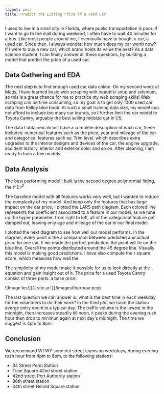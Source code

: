 ```yaml
---
layout: post
title: Predict the Listing Price of a Used Car
---
```


I used to live in a small city in Florida, where public transportation is poor. If I want to go to the mall during weekend, I often have to wait 40 minutes for a bus. Like most people around me, I eventually have to bought a car, a used car. Since then, I always wonder: how much does my car worth now? If I were to buy a new car, which brand holds its value the best? As a data science student, I can finally answer all these questions, by building a model that predict the price of a used car.

## Data Gathering and EDA

The next step is to find enough used car data online. On my second week at [Metis](http://thisismetis.com), I have learned basic web scraping with beautiful soup and selenium, so this is a great chance for me to practice my web scraping skills! Web scraping can be time consuming, so my goal is to get only 1000 used car data from Kelley blue book. At such a small training data size, my model can not afford to include too many car brands, so I further limit the car model to Toyota Camry, arguably the best selling midsize car in US. 

The data I obtained almost have a complete description of each car, these includes: numerical features such as the price, year and mileage of the car and categorical features such as: Trim level, which describes extra upgrades to the interior designs and devices of the car, the engine upgrade, accident history, interior and exterior color and so on. After cleaning, I am ready to train a few models. 

## Data Analysis

The best performing model I built is the second degree polynormial fitting, the r^2 $r^2$

The baseline model with all features works very well, but I wanted to reduce the complexity of my model. And keep only the features that has large impact on the car price. I plotted the LARS path diagram. Each colored line represents the coefficient associated to a feature in our model, as we tune up the hyper parameter, from right to left, all of the categorical feature get damped out, leaving only age and mileage of the car in our final model. 

I plotted the next diagram to see how well our model performs. In the diagram, every point is the a comparison between predicted and actual price for one car. If we made the perfect prediction, the point will lie on the blue line. Overall the points distributed around the 45 degree line. Visually this model is making good predictions. I have also compute the r square score, which measures how well the 

The simplicity of my model make it possible for us to look directly at the equation and gain insight out of it. The price for a used Toyota Camry consist of three parts: a base price. 



![Image test]({{ site.url }}/images/fourhour.png)

The last question we can answer is: what is the best time in each weekday for the volunteers to do their work? In the third plot we trace the station averge entry count in a typical day. The traffic volume is the lowest in the midnight, then increases steadily till noon, it peaks during the evening rush hour then drop to minimun again at next day's midnight. The time we suggest is 4pm to 8pm.

## Conclusion

We recommand WTWY send out street teams on weekdays, during evening rush hour from 4pm to 8pm, to the following stations:
* 34 Street Penn Station
* Time Square 42nd street station
* 42nd street Port Authority station
* 86th street station
* 34th street Herald Square station
